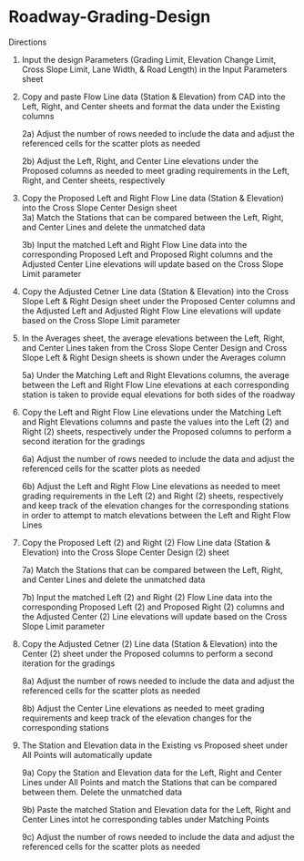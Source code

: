# Roadway-Grading-Design
Directions

1.	Input the design Parameters (Grading Limit, Elevation Change Limit, Cross Slope Limit, Lane Width, & Road Length) in the Input Parameters sheet	

2.	Copy and paste Flow Line data (Station & Elevation) from CAD into the Left, Right, and Center sheets and format the data under the Existing columns	
	
	2a)	Adjust the number of rows needed to include the data and adjust the referenced cells for the scatter plots as needed
	
	2b)	Adjust the Left, Right, and Center Line elevations under the Proposed columns as needed to meet grading requirements in the Left, Right, and Center sheets, respectively 

3.	Copy the Proposed Left and Right Flow Line data (Station & Elevation) into the Cross Slope Center Design sheet	
	3a)	Match the Stations that can be compared between the Left, Right, and Center Lines and delete the unmatched data
	
	3b)	Input the matched Left and Right Flow Line data into the corresponding Proposed Left and Proposed Right columns and the Adjusted Center Line elevations will update based on the Cross Slope Limit parameter

4.	Copy the Adjusted Cetner Line data (Station & Elevation) into the Cross Slope Left & Right Design sheet under the Proposed Center columns and the Adjusted Left and Adjusted Right Flow Line elevations will update based on the Cross Slope Limit parameter	

5.	In the Averages sheet, the average elevations between the Left, Right, and Center Lines taken from the Cross Slope Center Design and Cross Slope Left & Right Design sheets is shown under the Averages column	
	
	5a)	Under the Matching Left and Right Elevations columns, the average between the Left and Right Flow Line elevations at each corresponding station is taken to provide equal elevations for both sides of the roadway

6.	Copy the Left and Right Flow Line elevations under the Matching Left and Right Elevations columns and paste the values into the Left (2) and Right (2) sheets, respectively under the Proposed columns to perform a second iteration for the gradings	
	
	6a)	Adjust the number of rows needed to include the data and adjust the referenced cells for the scatter plots as needed
	
	6b)	Adjust the Left and Right Flow Line elevations as needed to meet grading requirements in the Left (2) and Right (2) sheets, respectively and keep track of the elevation changes for the corresponding stations in order to attempt to match elevations between the Left and Right Flow Lines

7.	Copy the Proposed Left (2) and Right (2) Flow Line data (Station & Elevation) into the Cross Slope Center Design (2) sheet	
	
	7a)	Match the Stations that can be compared between the Left, Right, and Center Lines and delete the unmatched data
	
	7b)	Input the matched Left (2) and Right (2) Flow Line data into the corresponding Proposed Left (2) and Proposed Right (2) columns and the Adjusted Center (2) Line elevations will update based on the Cross Slope Limit parameter

8.	Copy the Adjusted Cetner (2) Line data (Station & Elevation) into the Center (2) sheet under the Proposed columns to perform a second iteration for the gradings	
	
	8a)	Adjust the number of rows needed to include the data and adjust the referenced cells for the scatter plots as needed
	
	8b)	Adjust the Center Line elevations as needed to meet grading requirements and keep track of the elevation changes for the corresponding stations

9.	The Station and Elevation data in the Existing vs Proposed sheet under All Points will automatically update 	

	9a)	Copy the Station and Elevation data for the Left, Right and Center Lines under All Points and match the Stations that can be compared between them. Delete the unmatched data
	
	9b)	Paste the matched Station and Elevation data for the Left, Right and Center Lines intot he corresponding tables under Matching Points
	
	9c)	Adjust the number of rows needed to include the data and adjust the referenced cells for the scatter plots as needed

